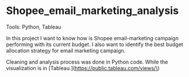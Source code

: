 # Shopee_email_marketing_analysis
Tools: Python, Tableau

In this project I want to know how is Shopee email-marketing campaign performing with its current budget. I also want to identify the best budget allocation strategy for email marketing campaign.

Cleaning and analysis process was done in Python code. While the visualization is in [Tableau.](https://public.tableau.com/views/\)
